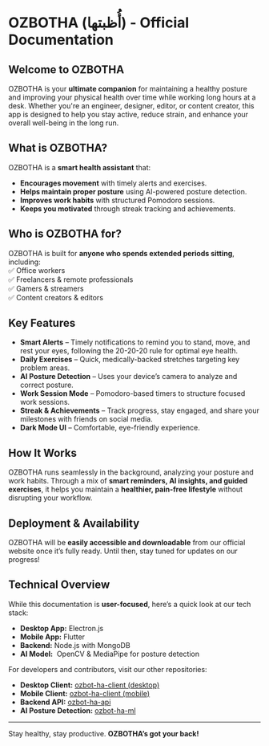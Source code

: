 # OZBOTHA (أُظبتها) - Official Documentation

## Welcome to OZBOTHA

OZBOTHA is your **ultimate companion** for maintaining a healthy posture and improving your physical health over time while working long hours at a desk. Whether you're an engineer, designer, editor, or content creator, this app is designed to help you stay active, reduce strain, and enhance your overall well-being in the long run.

## What is OZBOTHA?

OZBOTHA is a **smart health assistant** that:

- **Encourages movement** with timely alerts and exercises.
- **Helps maintain proper posture** using AI-powered posture detection.
- **Improves work habits** with structured Pomodoro sessions.
- **Keeps you motivated** through streak tracking and achievements.

## Who is OZBOTHA for?

OZBOTHA is built for **anyone who spends extended periods sitting**, including:
\
✅ Office workers\
✅ Freelancers & remote professionals\
✅ Gamers & streamers\
✅ Content creators & editors

## Key Features

- **Smart Alerts** – Timely notifications to remind you to stand, move, and rest your eyes, following the 20-20-20 rule for optimal eye health.
- **Daily Exercises** – Quick, medically-backed stretches targeting key problem areas.
- **AI Posture Detection** – Uses your device’s camera to analyze and correct posture.
- **Work Session Mode** – Pomodoro-based timers to structure focused work sessions.
- **Streak & Achievements** – Track progress, stay engaged, and share your milestones with friends on social media.
- **Dark Mode UI** – Comfortable, eye-friendly experience.

## How It Works

OZBOTHA runs seamlessly in the background, analyzing your posture and work habits. Through a mix of **smart reminders, AI insights, and guided exercises**, it helps you maintain a **healthier, pain-free lifestyle** without disrupting your workflow.

## Deployment & Availability

OZBOTHA will be **easily accessible and downloadable** from our official website once it’s fully ready. Until then, stay tuned for updates on our progress!

## Technical Overview

While this documentation is **user-focused**, here’s a quick look at our tech stack:

- **Desktop App:** Electron.js
- **Mobile App:** Flutter
- **Backend:** Node.js with MongoDB
- **AI Model:**  OpenCV & MediaPipe for posture detection

For developers and contributors, visit our other repositories:

- **Desktop Client:** [ozbot-ha-client (desktop)](https://github.com/OZBOT-HA/ozbot-ha-client-desktop)
- **Mobile Client:** [ozbot-ha-client (mobile)](https://github.com/OZBOT-HA/ozbot-ha-client-mobile)
- **Backend API:** [ozbot-ha-api](https://github.com/OZBOT-HA/ozbot-ha-api)
- **AI Posture Detection:** [ozbot-ha-ml](https://github.com/OZBOT-HA/ozbot-ha-ml)

---

Stay healthy, stay productive. **OZBOTHA’s got your back!**

